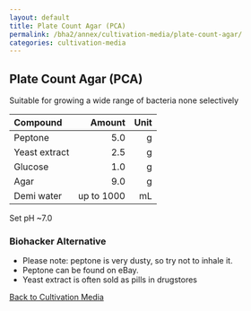 ```yaml
---
layout: default
title: Plate Count Agar (PCA)
permalink: /bha2/annex/cultivation-media/plate-count-agar/
categories: cultivation-media
---
```


## Plate Count Agar (PCA)

Suitable for growing a wide range of bacteria none selectively

|Compound| Amount | Unit |
|:-------|-------:|-----:|
|Peptone|5.0|g|
|Yeast extract|2.5|g|
|Glucose|1.0|g|
|Agar|9.0|g|
|Demi water| up to 1000|mL|

Set pH ~7.0 

### Biohacker Alternative

* Please note: peptone is very dusty, so try not to inhale it.
* Peptone can be found on eBay.
* Yeast extract is often sold as pills in drugstores

[Back to Cultivation Media](/bha2/annex/cultivation-media/)
